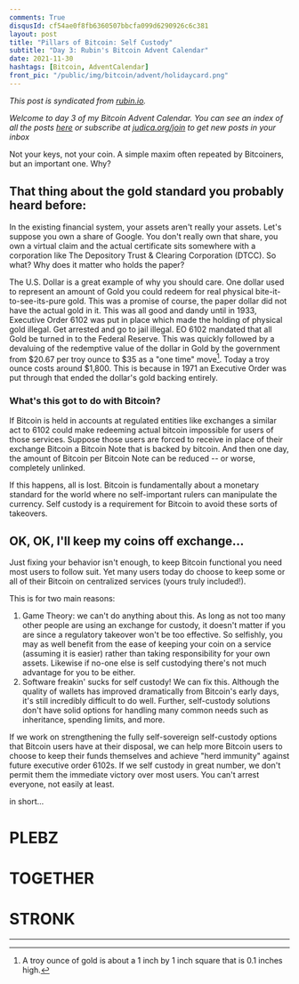 ```yaml
---
comments: True
disqusId: cf54ae0f8fb6360507bbcfa099d6290926c6c381
layout: post
title: "Pillars of Bitcoin: Self Custody"
subtitle: "Day 3: Rubin's Bitcoin Advent Calendar"
date: 2021-11-30
hashtags: [Bitcoin, AdventCalendar]
front_pic: "/public/img/bitcoin/advent/holidaycard.png"
---
```


_This post is syndicated from [rubin.io](https://rubin.io/advent21)._

_Welcome to day 3 of my Bitcoin Advent Calendar. You can see an index of all
the posts [here](/advent21) or subscribe at
[judica.org/join](https://judica.org/join) to get new posts in your inbox_



Not your keys, not your coin. A simple maxim often repeated by Bitcoiners, but
an important one. Why?

## That thing about the gold standard you probably heard before:

In the existing financial system, your assets aren't really your assets. Let's
suppose you own a share of Google. You don't really own that share, you own a
virtual claim and the actual certificate sits somewhere with a corporation like
The Depository Trust & Clearing Corporation (DTCC). So what? Why does it matter
who holds the paper?

The U.S. Dollar is a great example of why you should care. One dollar used to
represent an amount of Gold you could redeem for real physical
bite-it-to-see-its-pure gold. This was a promise of course, the paper dollar did
not have the actual gold in it. This was all good and dandy until in 1933,
Executive Order 6102 was put in place which made the holding of physical gold
illegal. Get arrested and go to jail illegal. EO 6102 mandated that all Gold be
turned in to the Federal Reserve. This was quickly followed by a devaluing of
the redemptive value of the dollar in Gold by the government from $20.67 per
troy ounce to $35 as a "one time" move[^troy]. Today a troy ounce costs around
$1,800. This is because in 1971 an Executive Order was put through that ended
the dollar's gold backing entirely.

### What's this got to do with Bitcoin?

If Bitcoin is held in accounts at regulated entities like exchanges a similar
act to 6102 could make redeeming actual bitcoin impossible for users of those
services. Suppose those users are forced to receive in place of their exchange
Bitcoin a Bitcoin Note that is backed by bitcoin. And then one day, the amount
of Bitcoin per Bitcoin Note can be reduced
-- or worse, completely unlinked.

If this happens, all is lost. Bitcoin is fundamentally about a monetary standard
for the world where no self-important rulers can manipulate the currency. Self
custody is a requirement for Bitcoin to avoid these sorts of takeovers. 

## OK, OK, I'll keep my coins off exchange...
Just fixing your behavior isn't enough, to keep Bitcoin functional you need most
users to follow suit.  Yet many users today do choose to keep some or all of
their Bitcoin on centralized services (yours truly included!). 

This is for two main reasons:

1. Game Theory: we can't do anything about this.  As long as not too many other
people are using an exchange for custody, it doesn't matter if you are since a
regulatory takeover won't be too effective. So selfishly, you may as well
benefit from the ease of keeping your coin on a service (assuming it is easier)
rather than taking responsibility for your own assets. Likewise if no-one else
is self custodying there's not much advantage for you to be either.
2. Software freakin' sucks for self custody! We can fix this. Although the
quality of wallets has improved dramatically from Bitcoin's early days, it's
still incredibly difficult to do well. Further, self-custody solutions don't
have solid options for handling many common needs such as inheritance, spending
limits, and more.

If we work on strengthening the fully self-sovereign self-custody options that
Bitcoin users have at their disposal, we can help more Bitcoin users to choose
to keep their funds themselves and achieve "herd immunity" against future
executive order 6102s. If we self custody in great number, we don't permit them
the immediate victory over most users. You can't arrest everyone, not easily at
least.

in short...

# PLEBZ
# TOGETHER
# STRONK

<hr>

[^troy]: A troy ounce of gold is about a 1 inch by 1 inch square that is 0.1 inches high.
